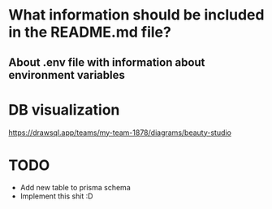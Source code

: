 # What information should be included in the README.md file?

## About .env file with information about environment variables

# DB visualization
https://drawsql.app/teams/my-team-1878/diagrams/beauty-studio

# TODO

- Add new table to prisma schema
- Implement this shit :D 